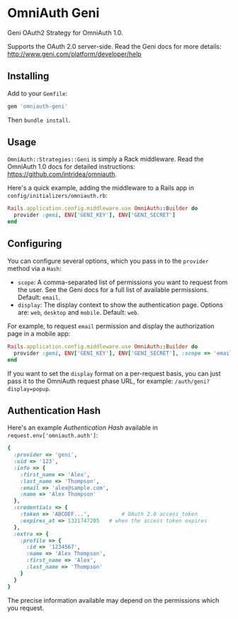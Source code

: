 # OmniAuth Geni

Geni OAuth2 Strategy for OmniAuth 1.0.

Supports the OAuth 2.0 server-side. Read the Geni docs for more details: http://www.geni.com/platform/developer/help

## Installing

Add to your `Gemfile`:

```ruby
gem 'omniauth-geni'
```

Then `bundle install`.

## Usage

`OmniAuth::Strategies::Geni` is simply a Rack middleware. Read the OmniAuth 1.0 docs for detailed instructions: https://github.com/intridea/omniauth.

Here's a quick example, adding the middleware to a Rails app in `config/initializers/omniauth.rb`:

```ruby
Rails.application.config.middleware.use OmniAuth::Builder do
  provider :geni, ENV['GENI_KEY'], ENV['GENI_SECRET']
end
```

## Configuring

You can configure several options, which you pass in to the `provider` method via a `Hash`:

* `scope`: A comma-separated list of permissions you want to request from the user. See the Geni docs for a full list of available permissions. Default: `email`.
* `display`: The display context to show the authentication page. Options are: `web`, `desktop` and `mobile`. Default: `web`.

For example, to request `email` permission and display the authorization page in a mobile app:
 
```ruby
Rails.application.config.middleware.use OmniAuth::Builder do
  provider :geni, ENV['GENI_KEY'], ENV['GENI_SECRET'], :scope => 'email', :display => 'mobile'
end
```

If you want to set the `display` format on a per-request basis, you can just pass it to the OmniAuth request phase URL, for example: `/auth/geni?display=popup`.

## Authentication Hash

Here's an example *Authentication Hash* available in `request.env['omniauth.auth']`:

```ruby
{
  :provider => 'geni',
  :uid => '123',
  :info => {
    :first_name => 'Alex',
    :last_name => 'Thompson',
    :email => 'alex@sample.com',
    :name => 'Alex Thompson'
  },
  :credentials => {
    :token => 'ABCDEF...', 			# OAuth 2.0 access_token
    :expires_at => 1321747205 	# when the access token expires
  },
  :extra => {
    :profile => {
      :id => '1234567',
      :name => 'Alex Thompson',
      :first_name => 'Alex',
      :last_name => 'Thompson'
    }
  }
}
```

The precise information available may depend on the permissions which you request.
